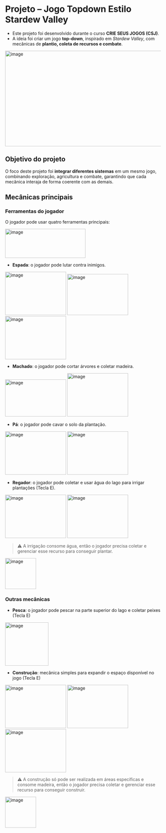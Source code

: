 # Projeto – Jogo Topdown Estilo Stardew Valley

- Este projeto foi desenvolvido durante o curso **CRIE SEUS JOGOS (CSJ)**.  
- A ideia foi criar um jogo **top-down**, inspirado em *Stardew Valley*, com mecânicas de **plantio, coleta de recursos e combate**.
<img width="548" height="309" alt="image" src="https://github.com/user-attachments/assets/5de52434-12e3-4ce7-9c03-d3cea8643b5a" />

## Objetivo do projeto
O foco deste projeto foi **integrar diferentes sistemas** em um mesmo jogo, combinando exploração, agricultura e combate, garantindo que cada mecânica interaja de forma coerente com as demais.

## Mecânicas principais

### Ferramentas do jogador
O jogador pode usar quatro ferramentas principais:

<img width="260" height="94" alt="image" src="https://github.com/user-attachments/assets/aded5735-a694-4ed6-943d-a19c8ca7ca59" />

- **Espada**: o jogador pode lutar contra inimigos.
<img width="197" height="140" alt="image" src="https://github.com/user-attachments/assets/fc78b029-0242-4785-9428-dcaf4dc8f906" />
<img width="197" height="133" alt="image" src="https://github.com/user-attachments/assets/a8b41562-14e3-4279-b568-c0adb66a02ed" />
<img width="197" height="140" alt="image" src="https://github.com/user-attachments/assets/eb78da0a-95c3-40b3-84ee-e207ab428e86" />

- **Machado**: o jogador pode cortar árvores e coletar madeira.
<img width="197" height="120" alt="image" src="https://github.com/user-attachments/assets/97898133-3446-4a90-8815-c291d5ba18ee" />
<img width="197" height="140" alt="image" src="https://github.com/user-attachments/assets/542755c9-c5d2-412a-9acf-abd7be89cd63" />

- **Pá**: o jogador pode cavar o solo da plantação.
<img width="197" height="140" alt="image" src="https://github.com/user-attachments/assets/40ac3e9f-8ef2-453e-85f1-2732bcbac2d5" />
<img width="197" height="140" alt="image" src="https://github.com/user-attachments/assets/006753e7-a293-4edf-81d3-87329ddd0829" />

- **Regador**: o jogador pode coletar e usar água do lago para irrigar plantações (Tecla E).
<img width="197" height="140" alt="image" src="https://github.com/user-attachments/assets/53cd834a-d1b3-441b-a92d-54eeef4c9961" />
<img width="197" height="140" alt="image" src="https://github.com/user-attachments/assets/0713fc79-c669-4b6c-b370-08495f144de7" />

> ⚠️ A irrigação consome água, então o jogador precisa coletar e gerenciar esse recurso para conseguir plantar.
<img width="100" height="100" alt="image" src="https://github.com/user-attachments/assets/a43dc4d0-30ce-4c1e-bbce-557aefb40fc4" />

### Outras mecânicas
- **Pesca**: o jogador pode pescar na parte superior do lago e coletar peixes (Tecla E)
<img width="140" height="140" alt="image" src="https://github.com/user-attachments/assets/41d4124f-6fbf-4f6a-98ce-bfaf78bc81b5" />

- **Construção**: mecânica simples para expandir o espaço disponível no jogo (Tecla E)
<img width="197" height="140" alt="image" src="https://github.com/user-attachments/assets/dd2c799d-0b18-4d43-b01d-9eec53febc8a" />
<img width="197" height="140" alt="image" src="https://github.com/user-attachments/assets/d2adc9e0-25ce-4ade-b07c-f7b33fe78746" />
<img width="197" height="140" alt="image" src="https://github.com/user-attachments/assets/670caf29-da28-47e3-894c-b767d973b929" />

> ⚠️ A construção só pode ser realizada em áreas específicas e consome madeira, então o jogador precisa coletar e gerenciar esse recurso para conseguir construir.  
<img width="100" height="100" alt="image" src="https://github.com/user-attachments/assets/4ce9d6a8-2080-4c76-bf1d-6e7c6f45fabe" />

